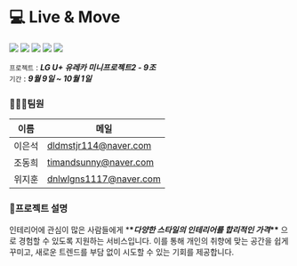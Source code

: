 # 💻 Live & Move

<a href=""><img src="https://img.shields.io/badge/React-61DAFB?style=for-the-badge&logo=React&logoColor=white"></a>
<a><img src="https://img.shields.io/badge/CSS3-1572B6?style=for-the-badge&logo=CSS3&logoColor=white"></a>
<a><img src="https://img.shields.io/badge/java-007396?style=for-the-badge&logo=OpenJDK&logoColor=white"></a>
<a><img src="https://img.shields.io/badge/Spring-6DB33F?style=for-the-badge&logo=Spring&logoColor=white"></a>
<a><img src="https://img.shields.io/badge/MySQL-4479A1?style=for-the-badge&logo=MySQL&logoColor=white"></a>

`프로젝트` : **_LG U+ 유레카 미니프로젝트2 - 9조_**  
`기간` : **_9월 9일 ~ 10월 1일_**

### 👨‍👨‍👦팀원

| 이름   | 메일                   |
| ------ | ---------------------- |
| 이은석 | dldmstjr114@naver.com  |
| 조동희 | timandsunny@naver.com  |
| 위지훈 | dnlwlgns1117@naver.com |

### 📕프로젝트 설명

인테리어에 관심이 많은 사람들에게 \***\*_다양한 스타일의 인테리어를 합리적인 가격_\*\*** 으로 경험할 수 있도록 지원하는 서비스입니다. 이를 통해 개인의 취향에 맞는 공간을 쉽게 꾸미고, 새로운 트렌드를 부담 없이 시도할 수 있는 기회를 제공합니다.
